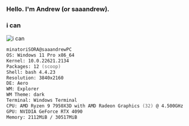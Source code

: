 ### Hello. I'm Andrew (or saaandrew).
### i can
![i can](https://skillicons.dev/icons?i=cpp,discord,docker,py,vscode)

```zsh
minatoriSORA@saaandrewPC
OS: Windows 11 Pro x86_64
Kernel: 10.0.22621.2134
Packages: 12 (scoop)
Shell: bash 4.4.23
Resolution: 3840x2160 
DE: Aero
WM: Explorer
WM Theme: dark
Terminal: Windows Terminal
CPU: AMD Ryzen 9 7950X3D with AMD Radeon Graphics (32) @ 4.500GHz 
GPU: NVIDIA GeForce RTX 4090 
Memory: 2112MiB / 30517MiB 
```                           
                                
                               
                                
